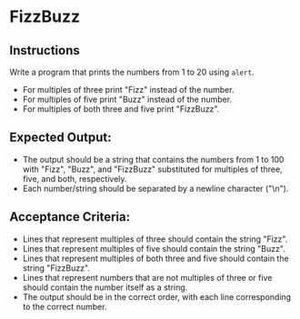 # FizzBuzz

## Instructions

Write a program that prints the numbers from 1 to 20 using `alert`.

- For multiples of three print "Fizz" instead of the number.
- For multiples of five print "Buzz" instead of the number.
- For multiples of both three and five print "FizzBuzz".

## Expected Output:

- The output should be a string that contains the numbers from 1 to 100 with "Fizz", "Buzz", and "FizzBuzz" substituted for multiples of three, five, and both, respectively.
- Each number/string should be separated by a newline character ("\n").

## Acceptance Criteria:

- Lines that represent multiples of three should contain the string "Fizz".
- Lines that represent multiples of five should contain the string "Buzz".
- Lines that represent multiples of both three and five should contain the string "FizzBuzz".
- Lines that represent numbers that are not multiples of three or five should contain the number itself as a string.
- The output should be in the correct order, with each line corresponding to the correct number.

